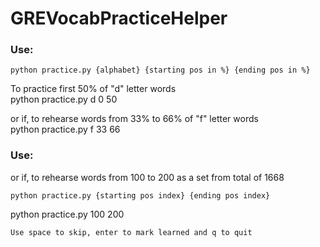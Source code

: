 # GREVocabPracticeHelper


### Use:

```
python practice.py {alphabet} {starting pos in %} {ending pos in %} 
```
To practice first 50% of "d" letter words   
python practice.py d 0 50 

or if, to rehearse words from 33% to 66% of "f" letter words  
python practice.py f 33 66

### Use: 
or if, to rehearse words from 100 to 200 as a set from total of 1668  
```
python practice.py {starting pos index} {ending pos index} 
```
python practice.py 100 200
```
Use space to skip, enter to mark learned and q to quit
```
